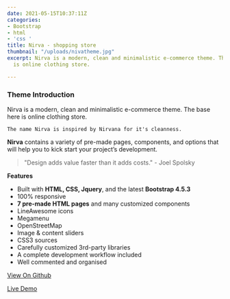 ```yaml
---
date: 2021-05-15T10:37:11Z
categories:
- Bootstrap
- html
- 'css '
title: Nirva - shopping store
thumbnail: "/uploads/nivatheme.jpg"
excerpt: Nirva is a modern, clean and minimalistic e-commerce theme. The base here
  is online clothing store.

---
```

### Theme Introduction

Nirva is a modern, clean and minimalistic e-commerce theme. The base here is online clothing store.

    The name Nirva is inspired by Nirvana for it's cleanness.

**Nirva** contains a variety of pre-made pages, components, and options that will help you to kick start your project’s development.

> "Design adds value faster than it adds costs." - Joel Spolsky

**Features**

* Built with **HTML, CSS, Jquery**, and the latest **Bootstrap 4.5.3**
* 100% responsive
* **7 pre-made HTML pages** and many customized components
* LineAwesome icons
* Megamenu
* OpenStreetMap
* Image & content sliders
* CSS3 sources
* Carefully customized 3rd-party libraries
* A complete development workflow included
* Well commented and organised

<a class="btn btn-primary mr-3" href="https://github.com/linktotheart/nirva-ecommerce-template">View On Github </a>

<a class="btn btn-info" href="https://github.com/linktotheart/nirva-ecommerce-template">Live Demo  </a>